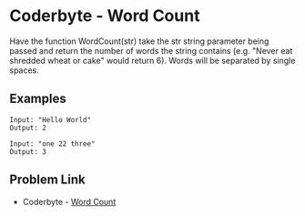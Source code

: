 # Coderbyte - Word Count

Have the function WordCount(str) take the str string parameter being passed and return the number of words the string contains (e.g. "Never eat shredded wheat or cake" would return 6). Words will be separated by single spaces.

## Examples

```
Input: "Hello World"
Output: 2
```

```
Input: "one 22 three"
Output: 3
```

## Problem Link

- Coderbyte - [Word Count](https://coderbyte.com/editor/Word%20Count:JavaScript)
